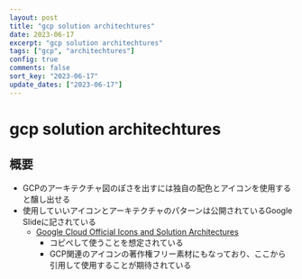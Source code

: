 ```yaml
---
layout: post
title: "gcp solution architechtures"
date: 2023-06-17
excerpt: "gcp solution architechtures"
tags: ["gcp", "architechtures"]
config: true
comments: false
sort_key: "2023-06-17"
update_dates: ["2023-06-17"]
---
```


# gcp solution architechtures

## 概要
 - GCPのアーキテクチャ図のぽさを出すには独自の配色とアイコンを使用すると醸し出せる
 - 使用していいアイコンとアーキテクチャのパターンは公開されているGoogle Slideに記されている
   - [Google Cloud Official Icons and Solution Architectures](https://docs.google.com/presentation/d/1fD1AwQo4E9Un6012zyPEb7NvUAGlzF6L-vo5DbUe4NQ/)
     - コピペして使うことを想定されている
     - GCP関連のアイコンの著作権フリー素材にもなっており、ここから引用して使用することが期待されている
